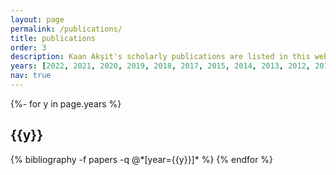 ```yaml
---
layout: page
permalink: /publications/
title: publications
order: 3
description: Kaan Akşit's scholarly publications are listed in this webpage.
years: [2022, 2021, 2020, 2019, 2018, 2017, 2015, 2014, 2013, 2012, 2011, 2010]
nav: true
---
```

<!-- _pages/publications.md -->
<div class="publications">

{%- for y in page.years %}
  <h2 class="year">{{y}}</h2>
  {% bibliography -f papers -q @*[year={{y}}]* %}
{% endfor %}

</div>
